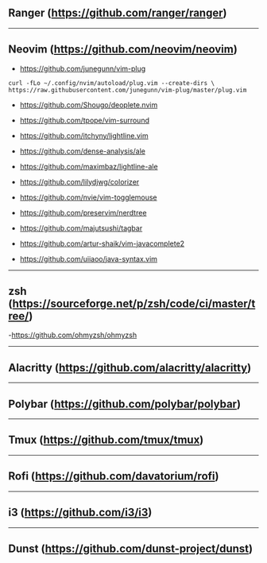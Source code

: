 ## Ranger (https://github.com/ranger/ranger)

---
## Neovim (https://github.com/neovim/neovim)
- https://github.com/junegunn/vim-plug
```
curl -fLo ~/.config/nvim/autoload/plug.vim --create-dirs \
https://raw.githubusercontent.com/junegunn/vim-plug/master/plug.vim
```
- https://github.com/Shougo/deoplete.nvim

- https://github.com/tpope/vim-surround

- https://github.com/itchyny/lightline.vim

- https://github.com/dense-analysis/ale

- https://github.com/maximbaz/lightline-ale

- https://github.com/lilydjwg/colorizer

- https://github.com/nvie/vim-togglemouse

- https://github.com/preservim/nerdtree

- https://github.com/majutsushi/tagbar

- https://github.com/artur-shaik/vim-javacomplete2

- https://github.com/uiiaoo/java-syntax.vim

---
## zsh (https://sourceforge.net/p/zsh/code/ci/master/tree/)
-https://github.com/ohmyzsh/ohmyzsh

---
## Alacritty (https://github.com/alacritty/alacritty)

---
## Polybar (https://github.com/polybar/polybar)

---
## Tmux (https://github.com/tmux/tmux)

---
## Rofi (https://github.com/davatorium/rofi)

---
## i3 (https://github.com/i3/i3)

---
## Dunst (https://github.com/dunst-project/dunst)
